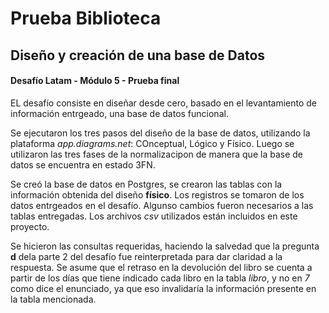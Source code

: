 # Prueba Biblioteca
## Diseño y creación de una base de Datos

#### Desafío Latam - Módulo 5 - Prueba final

EL desafío consiste en diseñar desde cero, basado en el levantamiento de información entrgeado, una base de datos funcional.

Se ejecutaron los tres pasos del diseño de la base de datos, utilizando la plataforma *app.diagrams.net*: COnceptual, Lógico y Físico.  Luego se utilizaron las tres fases de la normalizacipon de manera que la base de datos se encuentra en estado 3FN.

Se creó la base de datos en Postgres, se crearon las tablas con la información obtenida del diseño **físico**. Los registros se tomaron de los datos entrgeados en el desafío.  Algunso cambios fueron necesarios a las tablas entregadas.  Los archivos *csv* utilizados están incluidos en este proyecto.

Se hicieron las consultas requeridas, haciendo la salvedad que la pregunta **d** dela parte 2 del desafío fue reinterpretada para dar claridad a la respuesta.  Se asume que el retraso en la devolución del libro se cuenta a partir de los días que tiene indicado cada libro en la tabla *libro*, y no en *7* como dice el enunciado, ya que eso invalidaría la información presente en la tabla mencionada.


